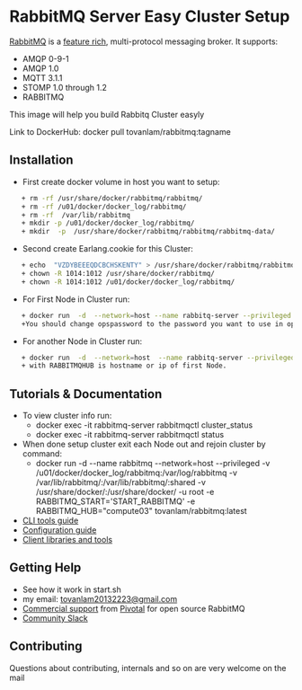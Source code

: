 # RabbitMQ Server Easy Cluster Setup

[RabbitMQ](https://rabbitmq.com) is a [feature rich](https://rabbitmq.com/documentation.html), multi-protocol messaging broker. It supports:

 * AMQP 0-9-1
 * AMQP 1.0
 * MQTT 3.1.1
 * STOMP 1.0 through 1.2
 * RABBITMQ 

This image will help you build Rabbitq Cluster easyly

Link to DockerHub: docker pull tovanlam/rabbitmq:tagname


## Installation

 * First create docker volume in host you want to setup: 
 ```bash
	+ rm -rf /usr/share/docker/rabbitmq/rabbitmq/
	+ rm -rf /u01/docker/docker_log/rabbitmq/
	+ rm -rf  /var/lib/rabbitmq
	+ mkdir -p /u01/docker/docker_log/rabbitmq/
	+ mkdir  -p  /usr/share/docker/rabbitmq/rabbitmq/rabbitmq-data/
```
 * Second create Earlang.cookie for this Cluster:
 ```bash
	+ echo  "VZDYBEEEQDCBCHSKENTY" > /usr/share/docker/rabbitmq/rabbitmq/.erlang.cookie 
	+ chown -R 1014:1012 /usr/share/docker/rabbitmq/
	+ chown -R 1014:1012 /u01/docker/docker_log/rabbitmq/
```
 * For First Node in Cluster run:
 ```bash
	+ docker run  -d  --network=host --name rabbitq-server --privileged  -v /u01/docker/docker_log/rabbitmq:/var/log/rabbitmq   -v /usr/share/docker/:/usr/share/docker/  -v /var/lib/rabbitmq:/var/lib/rabbitmq:shared   -u root -e RABBITMQ_START='BOOTSTRAP'   -e OPENSTACK_PASSWORD="opspassword"   tovanlam/rabbitmq:latest
	+You should change opspassword to the password you want to use in openstack infrastructure
```
 * For another Node in Cluster run:
 ```bash
	+ docker run  -d  --network=host  --name rabbitq-server --privileged  -v /u01/docker/docker_log/rabbitmq:/var/log/rabbitmq    -v /usr/share/docker/:/usr/share/docker/  -v /var/lib/rabbitmq:/var/lib/rabbitmq:shared  -u root -e RABBITMQ_START='INIT_RABBITMQ_CLUSTER'   -e RABBITMQ_HUB="RABBITMQHUB"  tovanlam/rabbitmq:latest
 	+ with RABBITMQHUB is hostname or ip of first Node.
```


## Tutorials & Documentation

 * To view cluster info run:
 	+ docker exec -it rabbitmq-server rabbitmqctl cluster_status
 	+ docker exec -it rabbitmq-server rabbitmqctl status
 * When done setup cluster exit each Node out and rejoin cluster by command:
 	+ docker run  -d  --name rabbitmq --network=host --privileged -v /u01/docker/docker_log/rabbitmq:/var/log/rabbitmq  -v /var/lib/rabbitmq/:/var/lib/rabbitmq/:shared  -v /usr/share/docker/:/usr/share/docker/    -u root -e RABBITMQ_START='START_RABBITMQ'   -e RABBITMQ_HUB="compute03"  tovanlam/rabbitmq:latest
 * [CLI tools guide](https://rabbitmq.com/cli.html) 
 * [Configuration guide](https://rabbitmq.com/configure.html) 
 * [Client libraries and tools](https://rabbitmq.com/devtools.html)



## Getting Help
 * See how it work in start.sh
 *  my email: tovanlam20132223@gmail.com
 * [Commercial support](https://rabbitmq.com/services.html) from [Pivotal](https://pivotal.io) for open source RabbitMQ
 * [Community Slack](https://rabbitmq-slack.herokuapp.com/)



## Contributing

Questions about contributing, internals and so on are very welcome on the mail




